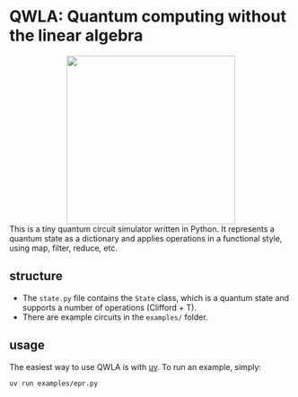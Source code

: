 # QWLA: Quantum computing without the linear algebra

<div align="center">
  <img src="https://github.com/user-attachments/assets/5b65a96e-4fcc-4af9-b580-a09c509a38cc" width="300" />
</div>
This is a tiny quantum circuit simulator written in Python. 
It represents a quantum state as a dictionary and applies operations in a functional style, using map, filter, reduce, etc.

## structure
- The `state.py` file contains the `State` class, which is a quantum state and supports a number of operations (Clifford + T).
- There are example circuits in the `examples/` folder.


## usage
The easiest way to use QWLA is with [uv](https://docs.astral.sh/uv/getting-started/installation/).
To run an example, simply:

```bash
uv run examples/epr.py
```




